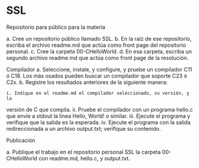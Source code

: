 # SSL

Repositorio para público para la materia

a. Cree un repositorio público llamado SSL.
b. En la raíz de ese repositorio, escriba el archivo readme.md que actúa como
front page del repositorio personal.
c. Cree la carpeta 00-CHelloWorld.
d. En esa carpeta, escriba un segundo archivo readme.md que actúa como
front page de la resolución.

Compilador
a. Seleccione, instale, y configure, y pruebe un compilador C11 ó C18. Los
más osados pueden buscar un compilador que soporte C23 ó C2x.
b. Registre los resultados anteriores de la siguiente manera:

    i. Indique en el readme.md el compilador seleccionado, su versión, y la
versión de C que compila.
    ii. Pruebe el compilador con un programa hello.c que envíe a stdout
la línea Hello, World! o similar.
iii. Ejecute el programa y verifique que la salida es la esperada.
iv. Ejecute el programa con la salida redireccionada a un archivo
output.txt; verifique su contenido.


Publicación

a. Publique el trabajo en el repositorio personal SSL la carpeta 00-
CHelloWorld con readme.md, hello.c, y output.txt.
